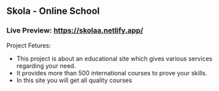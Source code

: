 ## Skola - Online School

### Live Preview: https://skolaa.netlify.app/

Project Fetures:

* This project is about an educational site which gives various services regarding your need.
* It provides more than 500 international courses to prove your skills.
* In this site you will get all quality courses

